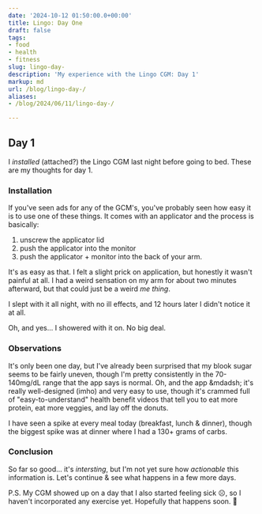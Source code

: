 ```yaml
---
date: '2024-10-12 01:50:00.0+00:00'
title: Lingo: Day One
draft: false
tags:
- food
- health
- fitness
slug: lingo-day-
description: 'My experience with the Lingo CGM: Day 1'
markup: md
url: /blog/lingo-day-/
aliases:
- /blog/2024/06/11/lingo-day-/

---
```


## Day 1

I _installed_ (attached?) the Lingo CGM last night before going to bed. These are my thoughts for day 1.

### Installation

If you've seen ads for any of the GCM's, you've probably seen how easy it is to use one of these things. It comes
with an applicator and the process is basically:

1. unscrew the applicator lid
2. push the applicator into the monitor
3. push the applicator + monitor into the back of your arm.

It's as easy as that. I felt a slight prick on application, but honestly it wasn't painful at all. I had a weird
sensation on my arm for about two minutes afterward, but that could just be a weird _me thing_.

I slept with it all night, with no ill effects, and 12 hours later I didn't notice it at all.

Oh, and yes... I showered with it on. No big deal.

### Observations

It's only been one day, but I've already been surprised that my blook sugar seems to be fairly uneven, though
I'm pretty consistently in the 70-140mg/dL range that the app says is normal. Oh, and the app &mdadsh; it's really
well-designed (imho) and very easy to use, though it's crammed full of "easy-to-understand" health benefit videos
that tell you to eat more protein, eat more veggies, and lay off the donuts.

I have seen a spike at every meal today (breakfast, lunch &amp; dinner), though the biggest spike was at dinner where
I had a 130+ grams of carbs.

### Conclusion

So far so good... it's _intersting_, but I'm not yet sure how _actionable_ this information is. Let's continue &amp;
see what happens in a few more days.


P.S. My CGM showed up on a day that I also started feeling sick ☹️, so I haven't incorporated any exercise yet. Hopefully
that happens soon. 🤞
